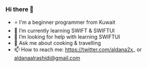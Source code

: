 ### Hi there 👋
- ⭐️ I'm a beginner programmer from Kuwait 
- 🌱 I’m currently learning SWIFT & SWIFTUI
- 🤔 I’m looking for help with learning SWIFTUI
- 💬 Ask me about cooking & travelling
- 📫 How to reach me: https://twitter.com/aldana2x_ or aldanaalrashidi@gmail.com

<!--
**Aldanaalrashidi/Aldanaalrashidi** is a ✨ _special_ ✨ repository because its `README.md` (this file) appears on your GitHub profile.

Here are some ideas to get you started:

- 🌱 I’m currently learning SWIFT & SWIFTUI
- 🤔 I’m looking for help with learning SWIFTUI
- 💬 Ask me about cooking & travelling
- 📫 How to reach me: https://twitter.com/aldana2x_ or aldanaalrashidi@gmail.com
-->

